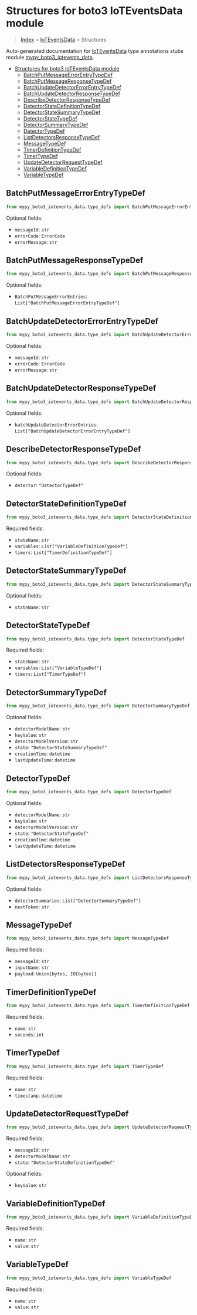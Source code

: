 # Structures for boto3 IoTEventsData module

> [Index](../index.md) > [IoTEventsData](./index.md) > Structures

Auto-generated documentation for [IoTEventsData](https://boto3.amazonaws.com/v1/documentation/api/latest/reference/services/iotevents-data.html#IoTEventsData)
type annotations stubs module [mypy_boto3_iotevents_data](https://pypi.org/project/mypy-boto3-iotevents-data/).

- [Structures for boto3 IoTEventsData module](#structures-for-boto3-ioteventsdata-module)
  - [BatchPutMessageErrorEntryTypeDef](#batchputmessageerrorentrytypedef)
  - [BatchPutMessageResponseTypeDef](#batchputmessageresponsetypedef)
  - [BatchUpdateDetectorErrorEntryTypeDef](#batchupdatedetectorerrorentrytypedef)
  - [BatchUpdateDetectorResponseTypeDef](#batchupdatedetectorresponsetypedef)
  - [DescribeDetectorResponseTypeDef](#describedetectorresponsetypedef)
  - [DetectorStateDefinitionTypeDef](#detectorstatedefinitiontypedef)
  - [DetectorStateSummaryTypeDef](#detectorstatesummarytypedef)
  - [DetectorStateTypeDef](#detectorstatetypedef)
  - [DetectorSummaryTypeDef](#detectorsummarytypedef)
  - [DetectorTypeDef](#detectortypedef)
  - [ListDetectorsResponseTypeDef](#listdetectorsresponsetypedef)
  - [MessageTypeDef](#messagetypedef)
  - [TimerDefinitionTypeDef](#timerdefinitiontypedef)
  - [TimerTypeDef](#timertypedef)
  - [UpdateDetectorRequestTypeDef](#updatedetectorrequesttypedef)
  - [VariableDefinitionTypeDef](#variabledefinitiontypedef)
  - [VariableTypeDef](#variabletypedef)

## BatchPutMessageErrorEntryTypeDef

```python
from mypy_boto3_iotevents_data.type_defs import BatchPutMessageErrorEntryTypeDef
```




Optional fields:
- `messageId`: `str`
- `errorCode`: `ErrorCode`
- `errorMessage`: `str`


## BatchPutMessageResponseTypeDef

```python
from mypy_boto3_iotevents_data.type_defs import BatchPutMessageResponseTypeDef
```




Optional fields:
- `BatchPutMessageErrorEntries`: `List["BatchPutMessageErrorEntryTypeDef"]`


## BatchUpdateDetectorErrorEntryTypeDef

```python
from mypy_boto3_iotevents_data.type_defs import BatchUpdateDetectorErrorEntryTypeDef
```




Optional fields:
- `messageId`: `str`
- `errorCode`: `ErrorCode`
- `errorMessage`: `str`


## BatchUpdateDetectorResponseTypeDef

```python
from mypy_boto3_iotevents_data.type_defs import BatchUpdateDetectorResponseTypeDef
```




Optional fields:
- `batchUpdateDetectorErrorEntries`: `List["BatchUpdateDetectorErrorEntryTypeDef"]`


## DescribeDetectorResponseTypeDef

```python
from mypy_boto3_iotevents_data.type_defs import DescribeDetectorResponseTypeDef
```




Optional fields:
- `detector`: `"DetectorTypeDef"`


## DetectorStateDefinitionTypeDef

```python
from mypy_boto3_iotevents_data.type_defs import DetectorStateDefinitionTypeDef
```


Required fields:
- `stateName`: `str`
- `variables`: `List["VariableDefinitionTypeDef"]`
- `timers`: `List["TimerDefinitionTypeDef"]`




## DetectorStateSummaryTypeDef

```python
from mypy_boto3_iotevents_data.type_defs import DetectorStateSummaryTypeDef
```




Optional fields:
- `stateName`: `str`


## DetectorStateTypeDef

```python
from mypy_boto3_iotevents_data.type_defs import DetectorStateTypeDef
```


Required fields:
- `stateName`: `str`
- `variables`: `List["VariableTypeDef"]`
- `timers`: `List["TimerTypeDef"]`




## DetectorSummaryTypeDef

```python
from mypy_boto3_iotevents_data.type_defs import DetectorSummaryTypeDef
```




Optional fields:
- `detectorModelName`: `str`
- `keyValue`: `str`
- `detectorModelVersion`: `str`
- `state`: `"DetectorStateSummaryTypeDef"`
- `creationTime`: `datetime`
- `lastUpdateTime`: `datetime`


## DetectorTypeDef

```python
from mypy_boto3_iotevents_data.type_defs import DetectorTypeDef
```




Optional fields:
- `detectorModelName`: `str`
- `keyValue`: `str`
- `detectorModelVersion`: `str`
- `state`: `"DetectorStateTypeDef"`
- `creationTime`: `datetime`
- `lastUpdateTime`: `datetime`


## ListDetectorsResponseTypeDef

```python
from mypy_boto3_iotevents_data.type_defs import ListDetectorsResponseTypeDef
```




Optional fields:
- `detectorSummaries`: `List["DetectorSummaryTypeDef"]`
- `nextToken`: `str`


## MessageTypeDef

```python
from mypy_boto3_iotevents_data.type_defs import MessageTypeDef
```


Required fields:
- `messageId`: `str`
- `inputName`: `str`
- `payload`: `Union[bytes, IO[bytes]]`




## TimerDefinitionTypeDef

```python
from mypy_boto3_iotevents_data.type_defs import TimerDefinitionTypeDef
```


Required fields:
- `name`: `str`
- `seconds`: `int`




## TimerTypeDef

```python
from mypy_boto3_iotevents_data.type_defs import TimerTypeDef
```


Required fields:
- `name`: `str`
- `timestamp`: `datetime`




## UpdateDetectorRequestTypeDef

```python
from mypy_boto3_iotevents_data.type_defs import UpdateDetectorRequestTypeDef
```


Required fields:
- `messageId`: `str`
- `detectorModelName`: `str`
- `state`: `"DetectorStateDefinitionTypeDef"`



Optional fields:
- `keyValue`: `str`


## VariableDefinitionTypeDef

```python
from mypy_boto3_iotevents_data.type_defs import VariableDefinitionTypeDef
```


Required fields:
- `name`: `str`
- `value`: `str`




## VariableTypeDef

```python
from mypy_boto3_iotevents_data.type_defs import VariableTypeDef
```


Required fields:
- `name`: `str`
- `value`: `str`



